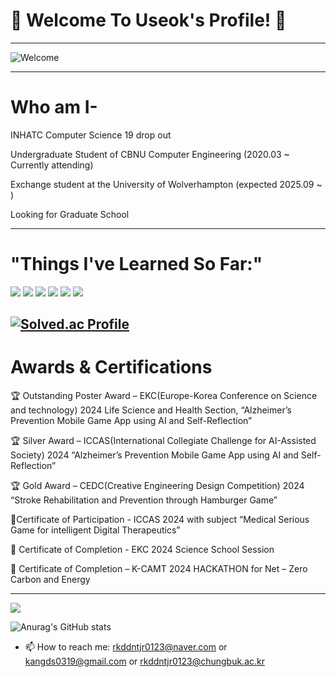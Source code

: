 # 🌟 Welcome To **Useok's Profile!** 🌟

---

![Welcome](https://img.shields.io/badge/Welcome-Welcome%20to%20MuHaRVEY's%20Profile!-blue?style=for-the-badge&logo=github)


---
# Who am I- 
INHATC Computer Science 19 drop out

Undergraduate Student of CBNU Computer Engineering (2020.03 ~ Currently attending) 

Exchange student at the University of Wolverhampton (expected 2025.09 ~ )

Looking for Graduate School

---

 # "Things I've Learned So Far:"

<img src="https://img.shields.io/badge/c++-00599C?style=for-the-badge&logo=c%2B%2B&logoColor=white"> <img src="https://img.shields.io/badge/python-3776AB?style=for-the-badge&logo=python&logoColor=white"> <img src="https://img.shields.io/badge/firebase-FFCA28?style=for-the-badge&logo=firebase&logoColor=white"> <img src="https://img.shields.io/badge/Kotlin-7F52FF?style=for-the-badge&logo=Kotlin&logoColor=white">
 <img src="https://img.shields.io/badge/Android-3DDC84?style=for-the-badge&logo=Android&logoColor=white"> <img src="https://img.shields.io/badge/linux-FCC624?style=for-the-badge&logo=linux&logoColor=black"> 

[![Solved.ac Profile](http://mazassumnida.wtf/api/v2/generate_badge?boj=rkddntjr0123)](https://solved.ac/rkddntjr0123/)
---
# Awards & Certifications

🏆 Outstanding Poster Award – EKC(Europe-Korea Conference on Science and technology) 2024 Life Science and Health Section, “Alzheimer’s Prevention Mobile Game App using AI and Self-Reflection”

🏆 Silver Award – ICCAS(International Collegiate Challenge for AI-Assisted Society) 2024 “Alzheimer’s Prevention Mobile Game App using AI and Self-Reflection”

🏆 Gold Award – CEDC(Creative Engineering Design Competition) 2024 “Stroke Rehabilitation and Prevention through Hamburger Game”

📝Certificate of Participation - ICCAS 2024 with subject “Medical Serious Game for intelligent Digital Therapeutics”

📝 Certificate of Completion - EKC 2024 Science School Session

📝 Certificate of Completion – K-CAMT 2024 HACKATHON for Net – Zero Carbon and Energy

---
<a href="버튼을 눌렀을 때 이동할 링크" target="_blank"><img src="https://img.shields.io/badge/뱃지레이블-배경색?style=뱃지모양&logo=로고&logoColor=로고색상"/></a>

![Anurag's GitHub stats](https://github-readme-stats.vercel.app/api?username=MuHaRVEY&show_icons=true&theme=radical)
- 📫 How to reach me: rkddntjr0123@naver.com or kangds0319@gmail.com or rkddntjr0123@chungbuk.ac.kr
<!--
**MuHaRVEY/MuHaRVEY** is a ✨ _special_ ✨ repository because its `README.md` (this file) appears on your GitHub profile.

Here are some ideas to get you started:

- 🔭 I’m currently working on ...
- 🌱 I’m currently learning ...
- 👯 I’m looking to collaborate on ...
- 🤔 I’m looking for help with ...
- 💬 Ask me about ...
- 😄 Pronouns: ...
- ⚡ Fun fact: ...
-->
